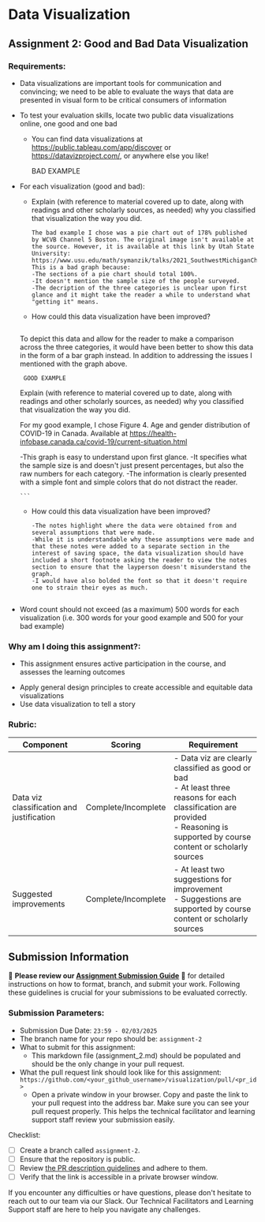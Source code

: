 # Data Visualization

## Assignment 2: Good and Bad Data Visualization

### Requirements:

- Data visualizations are important tools for communication and convincing; we need to be able to evaluate the ways that data are presented in visual form to be critical consumers of information 
- To test your evaluation skills, locate two public data visualizations online, one good and one bad  
    - You can find data visualizations at https://public.tableau.com/app/discover or https://datavizproject.com/, or anywhere else you like! 

        BAD EXAMPLE
- For each visualization (good and bad):  
    - Explain (with reference to material covered up to date, along with readings and other scholarly sources, as needed) why you classified that visualization the way you did.
      ```
      The bad example I chose was a pie chart out of 178% published by WCVB Channel 5 Boston. The original image isn't available at the source. However, it is available at this link by Utah State University: https://www.usu.edu/math/symanzik/talks/2021_SouthwestMichiganChapter.pdf
      This is a bad graph because:
      -The sections of a pie chart should total 100%.
      -It doesn't mention the sample size of the people surveyed. 
      -The decription of the three categories is unclear upon first glance and it might take the reader a while to understand what "getting it" means. 

      ```
    - How could this data visualization have been improved?  
      ```
    To depict this data and allow for the reader to make a comparison across the three categories, it would have been better to show this data in the form of a bar graph instead. In addition to addressing the issues I mentioned with the graph above. 

      
       GOOD EXAMPLE
    Explain (with reference to material covered up to date, along with readings and other scholarly sources, as needed) why you classified that visualization the way you did.

    For my good example, I chose Figure 4. Age and gender distribution of COVID-19 in Canada. Available at https://health-infobase.canada.ca/covid-19/current-situation.html

    -This graph is easy to understand upon first glance. 
    -It specifies what the sample size is and doesn't just present percentages, but also the raw numbers for each category.
    -The information is clearly presented with a simple font and simple colors that do not distract the reader. 

      ```
    - How could this data visualization have been improved?  
      ```
      -The notes highlight where the data were obtained from and several assumptions that were made. 
      -While it is understandable why these assumptions were made and that these notes were added to a separate section in the interest of saving space, the data visualization should have included a short footnote asking the reader to view the notes section to ensure that the layperson doesn't misunderstand the graph. 
      -I would have also bolded the font so that it doesn't require one to strain their eyes as much. 

      
      ```
- Word count should not exceed (as a maximum) 500 words for each visualization (i.e. 
300 words for your good example and 500 for your bad example)

### Why am I doing this assignment?:

- This assignment ensures active participation in the course, and assesses the learning outcomes
* Apply general design principles to create accessible and equitable data visualizations
* Use data visualization to tell a story

### Rubric:

| Component               | Scoring   | Requirement                                                 |
|-------------------------|-----------|-------------------------------------------------------------|
| Data viz classification and justification | Complete/Incomplete | - Data viz are clearly classified as good or bad<br />- At least three reasons for each classification are provided<br />- Reasoning is supported by course content or scholarly sources |
| Suggested improvements  | Complete/Incomplete | - At least two suggestions for improvement<br />- Suggestions are supported by course content or scholarly sources |

## Submission Information

🚨 **Please review our [Assignment Submission Guide](https://github.com/UofT-DSI/onboarding/blob/main/onboarding_documents/submissions.md)** 🚨 for detailed instructions on how to format, branch, and submit your work. Following these guidelines is crucial for your submissions to be evaluated correctly.

### Submission Parameters:
* Submission Due Date: `23:59 - 02/03/2025`
* The branch name for your repo should be: `assignment-2`
* What to submit for this assignment:
    * This markdown file (assignment_2.md) should be populated and should be the only change in your pull request.
* What the pull request link should look like for this assignment: `https://github.com/<your_github_username>/visualization/pull/<pr_id>`
    * Open a private window in your browser. Copy and paste the link to your pull request into the address bar. Make sure you can see your pull request properly. This helps the technical facilitator and learning support staff review your submission easily.

Checklist:
- [ ] Create a branch called `assignment-2`.
- [ ] Ensure that the repository is public.
- [ ] Review [the PR description guidelines](https://github.com/UofT-DSI/onboarding/blob/main/onboarding_documents/submissions.md#guidelines-for-pull-request-descriptions) and adhere to them.
- [ ] Verify that the link is accessible in a private browser window.

If you encounter any difficulties or have questions, please don't hesitate to reach out to our team via our Slack. Our Technical Facilitators and Learning Support staff are here to help you navigate any challenges.
